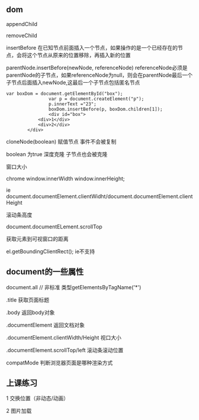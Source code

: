 ## dom

appendChild

removeChild

insertBefore 在已知节点前面插入一个节点，如果操作的是一个已经存在的节点，会将这个节点从原来的位置移除，再插入新的位置

parentNode.insertBefore(newNode, referenceNode) referenceNode必须是parentNode的子节点，如果referenceNode为null，则会在parentNode最后一个子节点后面插入newNode,这最后一个子节点包括匿名节点

```
var boxDom = document.getElementById("box");
                var p = document.createElement("p");
                p.innerText ="23";
                boxDom.insertBefore(p, boxDom.children[1]);
                <div id="box">
            <div>1</div>
            <div>2</div>
        </div>
```

cloneNode(boolean) 赋值节点 事件不会被复制

boolean 为true 深度克隆 子节点也会被克隆





窗口大小

chrome window.innerWidth window.innerHeight;

ie document.documentElement.clientWidht/document.documentElement.clientHeight

滚动条高度

document.documentELement.scrollTop

获取元素到可视窗口的距离

el.getBoundingClientRect(); ie不支持

## document的一些属性

document.all // 非标准 类型getElementsByTagName('*')

.title 获取页面标题

.body 返回body对象

.documentElement 返回文档对象

.documentElement.clientWidth/Height 视口大小

.documentElement.scrollTop/left 滚动条滚动位置

compatMode 判断浏览器页面是哪种渲染方式



## 上课练习

1 交换位置（非动态/动画）

2 图片加载